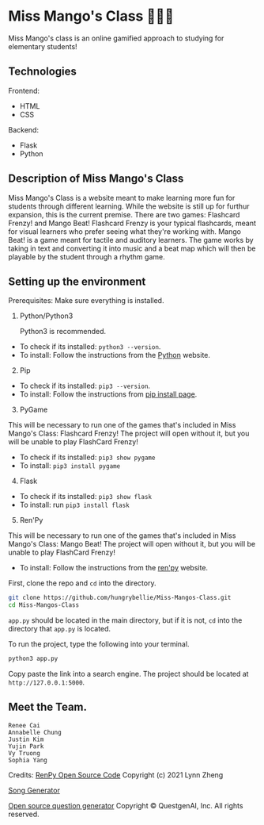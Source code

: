# Miss Mango's Class 🥭👩‍🏫

Miss Mango's class is an online gamified approach to studying for elementary students! 

## Technologies
Frontend: 
- HTML
- CSS
  
Backend:
- Flask
- Python

## Description of Miss Mango's Class

Miss Mango's Class is a website meant to make learning more fun for students through different learning. While the website is still up for furthur expansion, this is the current premise. 
There are two games: Flashcard Frenzy! and Mango Beat! Flashcard Frenzy is your typical flashcards, meant for visual learners who prefer seeing what they're working with. Mango Beat! is a game meant for tactile and auditory learners. The game works by taking in text and converting it into music and a beat map which will then be playable by the student through a rhythm game.

## Setting up the environment
Prerequisites: Make sure everything is installed. 
1. Python/Python3
   
   Python3 is recommended.
- To check if its installed: `python3 --version`.  
- To install: Follow the instructions from the [Python](https://www.python.org/) website. 
2. Pip
- To check if its installed: `pip3 --version`.
- To install: Follow the instructions from [pip install page](https://pip.pypa.io/en/stable/installation/).
3. PyGame

  This will be necessary to run one of the games that's included in Miss Mango's Class: Flashcard Frenzy! The project will open without it, but you will be unable to play FlashCard Frenzy!
- To check if its installed: `pip3 show pygame`
- To install: `pip3 install pygame`
4. Flask
- To check if its installed: `pip3 show flask`
- To install: run `pip3 install flask`
5. Ren'Py
  
  This will be necessary to run one of the games that's included in Miss Mango's Class: Mango Beat! The project will open without it, but you will be unable to play FlashCard Frenzy!
- To install: Follow the instructions from the [ren'py](https://www.renpy.org/latest.html) website.

First, clone the repo and `cd` into the directory.

```bash
git clone https://github.com/hungrybellie/Miss-Mangos-Class.git
cd Miss-Mangos-Class
```
`app.py` should be located in the main directory, but if it is not, `cd` into the directory that `app.py` is located.

To run the project, type the following into your terminal. 
```bash
python3 app.py
```
Copy paste the link into a search engine. The project should be located at `http://127.0.0.1:5000`.

## Meet the Team.
```
Renee Cai
Annabelle Chung
Justin Kim
Yujin Park
Vy Truong
Sophia Yang
```
Credits:
[RenPy Open Source Code](https://github.com/RuolinZheng08/renpy-rhythm?tab=readme-ov-file)
Copyright (c) 2021 Lynn Zheng

[Song Generator](https://www.riffit.com/song-api)

[Open source question generator](https://www.questgen.ai/ )
Copyright © QuestgenAI, Inc. All rights reserved.



